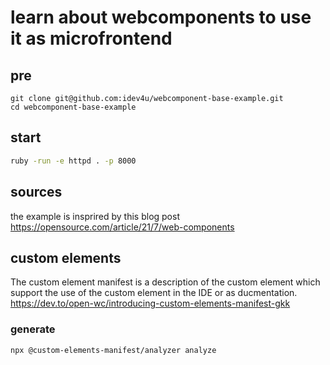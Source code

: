 # learn about webcomponents to use it as microfrontend

## pre

```console
git clone git@github.com:idev4u/webcomponent-base-example.git
cd webcomponent-base-example
```

## start
```sh
ruby -run -e httpd . -p 8000
```
## sources
the example is insprired by this blog post https://opensource.com/article/21/7/web-components

## custom elements 

The custom element manifest is a description of the custom element which support the use of the custom element in the IDE or as ducmentation.
https://dev.to/open-wc/introducing-custom-elements-manifest-gkk

### generate
```sh
npx @custom-elements-manifest/analyzer analyze
``````